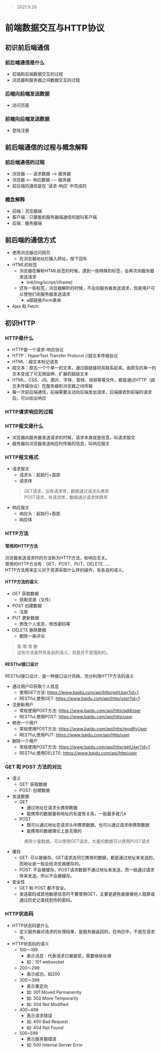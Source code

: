 >2021.9.26

# 前端数据交互与HTTP协议

## 初识前后端通信

### 前后端通信是什么

- 前端和后端数据交互的过程
- 浏览器和服务器之间数据交互的过程

### 后端向前端发送数据

- 访问页面

### 前端向后端发送数据

- 登陆注册

## 前后端通信的过程与概念解释

### 前后端通信的过程

- 浏览器 --- 请求数据 --> 服务器
- 浏览器 <-- 响应数据 --- 服务器
- 前后端的通信是在 ‘请求-响应’ 中完成的

### 概念解释

- 前端：浏览器端
- 客户端：只要能和服务器端通信的就叫客户端
- 后端：服务器端

## 前后端的通信方式

- 使用浏览器访问网页
  - 在浏览器地址栏输入网址，按下回车
- HTML的标签
  - 浏览器在解析HTML标签的时候，遇到一些特殊的标签，会再次向服务器发送请求
    - link/img/script/(iframe)
  - 还有一些标签，浏览器解析的时候，不会向服务器发送请求，但是用户可以使他们向服务器发送请求
    - a超链接/form表单
- Ajax 和 Fetch

## 初识HTTP

### HTTP是什么

- HTTP是一个请求-响应协议
- HTTP：HyperText Transfer Protocol //超文本传输协议
- HTML：超文本标记语言
- 超文本：原先一个个单一的文本，通过超链接将其联系起来。由原先的单一的文本变成了可无限延伸、扩展的超级文本
- HTML、CSS、JS、图片、字体、音频、视频等等文件，都是通过HTTP（超文本传输协议）在服务器和浏览器之间传输
- 每一次前后端通信，前端需要主动向后端发出请求，后端接收到前端的请求后，可以给出响应

### HTTP请求响应的过程

### HTTP报文是什么

- 浏览器向服务器发送请求的时候，请求本身就是信息，叫请求报文
- 服务器向浏览器发送响应时传输的信息，叫响应报文

### HTTP报文格式

- 请求报文
  - 请求头：起始行+首部
  - 请求体
  > GET请求，没有请求体，数据通过请求头携带   
  > POST请求，有请求体，数据通过请求体携带
- 响应报文
  - 响应头：起始行+首部
  - 响应体

### HTTP方法

#### 常用的HTTP方法

浏览器发送请求时的方法称为HTTP方法，和响应无关。   
常用的HTTP方法有：GET、POST、PUT、DELETE......   
HTTP方法用来定义对于资源采取什么样的操作，有各自的语义。   

#### HTTP方法的语义

- GET 获取数据
  - 获取资源（文件）
- POST 创建数据
  - 注册
- PUT 更新数据
  - 修改个人信息，修改密码等
- DELETE 删除数据
  - 删除一条评论

> 查 增 改 删  
这些方法虽然有各自的语义，但是并不是强制的。  

#### RESTful接口设计

RESTful接口设计，是一种接口设计风格，充分利用HTTP方法的语义  

- 通过用户ID获取个人信息
  - 使用GET方法: https://www.baidu.com/api/http/getUser?id=1
  - RESTful,使用GET: https://www.baidu.com/api/http/user?id=1
- 注册新用户
  - 常规使用POST方法: https://www.baidu.com/api/http/addUser
  - RESTful,使用POST: https://www.baidu.com/api/http/user
- 修改一个用户
  - 常规使用POST方法: https://www.baidu.com/api/http/modifyUser 
  - RESTful,使用PUT: https://www.baidu.com/api/http/user
- 删除一个用户
  - 常规使用POST方法: https://www.baidu.com/api/http/getUser?id=1
  - RESTful,使用DELETE: https://www.baidu.com/api/http/user  

### GET 和 POST 方法的对比

- 语义
  - GET: 获取数据
  - POST: 创建数据
- 发送数据
  - GET
    - 通过地址在请求头携带数据
    - 能携带的数据量和地址的长度有关系，一般最多就几k
  - POST
    - 既可以通过地址在请求头中携带数据，也可以通过请求体携带数据
    - 能携带的数据理论上是无限的
  >携带少量数据，可以使用GET请求，大量的数据可以使用POST请求
- 缓存
  - GET: 可以被缓存。GET请求连同它携带的数据，都是通过地址来发送的，而地址是一般会给浏览器缓存的。
  - POST: 不会被缓存。POST请求数据不通过地址来发送，而一般通过请求体来发送。所以不会被缓存。
- 安全性
  - GET 和 POST 都不安全。
  - 发送密码或其他敏感信息时不要使用GET，主要是避免直接被他人窥屏或通过历史记录找到你的密码。

### HTTP状态码

- HTTP状态码是什么
  - 定义服务器对请求的处理结果，是服务器返回的，在响应中，不是在请求中。
- HTTP状态码的语义
  - 100～199
    - 表示消息：代表请求已被接受，需要继续处理
    - 如：101 websocket
  - 200～299
    - 表示成功，如200
  - 300～399
    - 表示重定向
    - 如: 301 Moved Permanently
    - 如: 302 Move Temporarily
    - 如: 304 Not Modified
  - 400~499
    - 表示请求错误
    - 如: 400 Bad Request
    - 如: 404 Not Found
  - 500~599
    - 表示服务器错误
    - 如: 500 Internal Server Error